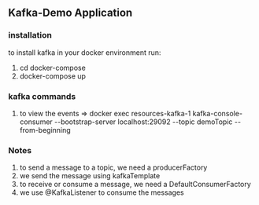 ## Kafka-Demo Application

### installation
to install kafka in your docker environment run:
1. cd docker-compose
2. docker-compose up

### kafka commands
1. to view the events => docker exec resources-kafka-1 kafka-console-consumer --bootstrap-server localhost:29092 --topic demoTopic --from-beginning

### Notes
1. to send a message to a topic, we need a producerFactory
2. we send the message using kafkaTemplate
3. to receive or consume a message, we need a DefaultConsumerFactory
4. we use @KafkaListener to consume the messages